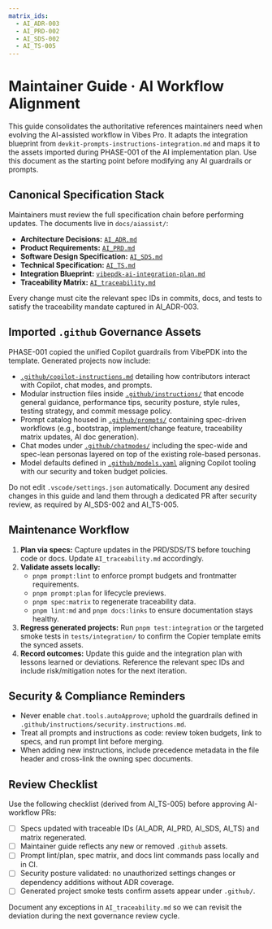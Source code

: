 ```yaml
---
matrix_ids:
  - AI_ADR-003
  - AI_PRD-002
  - AI_SDS-002
  - AI_TS-005
---
```


# Maintainer Guide · AI Workflow Alignment

This guide consolidates the authoritative references maintainers need when evolving the AI-assisted workflow in Vibes Pro.
It adapts the integration blueprint from `devkit-prompts-instructions-integration.md` and maps it to the assets imported during
PHASE-001 of the AI implementation plan. Use this document as the starting point before modifying any AI guardrails or
prompts.

## Canonical Specification Stack

Maintainers must review the full specification chain before performing updates. The documents live in `docs/aiassist/`:

- **Architecture Decisions:** [`AI_ADR.md`](../explanation/ai-specifications/AI_ADR.md)
- **Product Requirements:** [`AI_PRD.md`](../explanation/ai-specifications/AI_PRD.md)
- **Software Design Specification:** [`AI_SDS.md`](../explanation/ai-specifications/AI_SDS.md)
- **Technical Specification:** [`AI_TS.md`](../explanation/ai-specifications/AI_TS.md)
- **Integration Blueprint:** [`vibepdk-ai-integration-plan.md`](../explanation/ai-specifications/vibepdk-ai-integration-plan.md)
- **Traceability Matrix:** [`AI_traceability.md`](../explanation/ai-specifications/AI_traceability.md)

Every change must cite the relevant spec IDs in commits, docs, and tests to satisfy the traceability mandate captured in AI_ADR-003.

## Imported `.github` Governance Assets

PHASE-001 copied the unified Copilot guardrails from VibePDK into the template. Generated projects now include:

- [`.github/copilot-instructions.md`](../../templates/{{project_slug}}/.github/copilot-instructions.md) detailing how
  contributors interact with Copilot, chat modes, and prompts.
- Modular instruction files inside [`.github/instructions/`](../../templates/{{project_slug}}/.github/instructions/) that encode
  general guidance, performance tips, security posture, style rules, testing strategy, and commit message policy.
- Prompt catalog housed in [`.github/prompts/`](../../templates/{{project_slug}}/.github/prompts/) containing spec-driven workflows
  (e.g., bootstrap, implement/change feature, traceability matrix updates, AI doc generation).
- Chat modes under [`.github/chatmodes/`](../../templates/{{project_slug}}/.github/chatmodes/) including the spec-wide and spec-lean
  personas layered on top of the existing role-based personas.
- Model defaults defined in [`.github/models.yaml`](../../templates/{{project_slug}}/.github/models.yaml) aligning Copilot tooling with
  our security and token budget policies.

Do not edit `.vscode/settings.json` automatically. Document any desired changes in this guide and land them through a dedicated
PR after security review, as required by AI_SDS-002 and AI_TS-005.

## Maintenance Workflow

1. **Plan via specs:** Capture updates in the PRD/SDS/TS before touching code or docs. Update `AI_traceability.md` accordingly.
2. **Validate assets locally:**
   - `pnpm prompt:lint` to enforce prompt budgets and frontmatter requirements.
   - `pnpm prompt:plan` for lifecycle previews.
   - `pnpm spec:matrix` to regenerate traceability data.
   - `pnpm lint:md` and `pnpm docs:links` to ensure documentation stays healthy.
3. **Regress generated projects:** Run `pnpm test:integration` or the targeted smoke tests in `tests/integration/` to confirm the
   Copier template emits the synced assets.
4. **Record outcomes:** Update this guide and the integration plan with lessons learned or deviations. Reference the relevant
   spec IDs and include risk/mitigation notes for the next iteration.

## Security & Compliance Reminders

- Never enable `chat.tools.autoApprove`; uphold the guardrails defined in `.github/instructions/security.instructions.md`.
- Treat all prompts and instructions as code: review token budgets, link to specs, and run prompt lint before merging.
- When adding new instructions, include precedence metadata in the file header and cross-link the owning spec documents.

## Review Checklist

Use the following checklist (derived from AI_TS-005) before approving AI-workflow PRs:

- [ ] Specs updated with traceable IDs (AI_ADR, AI_PRD, AI_SDS, AI_TS) and matrix regenerated.
- [ ] Maintainer guide reflects any new or removed `.github` assets.
- [ ] Prompt lint/plan, spec matrix, and docs lint commands pass locally and in CI.
- [ ] Security posture validated: no unauthorized settings changes or dependency additions without ADR coverage.
- [ ] Generated project smoke tests confirm assets appear under `.github/`.

Document any exceptions in `AI_traceability.md` so we can revisit the deviation during the next governance review cycle.
